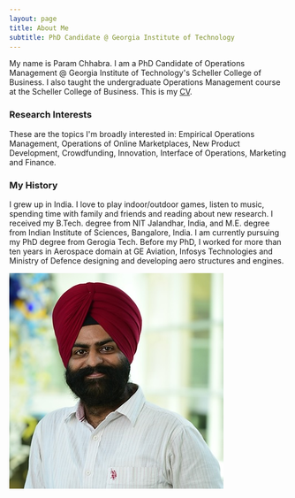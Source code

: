 ```yaml
---
layout: page
title: About Me
subtitle: PhD Candidate @ Georgia Institute of Technology
---
```


My name is Param Chhabra. I am a PhD Candidate of Operations Management @ Georgia Institute of Technology's Scheller College of Business. I also taught the undergraduate Operations Management course at the Scheller College of Business. This is my [CV](https://drive.google.com/file/d/1Fu2OzbBZbp10vbxTjxKYcSF-b2y0LDkd/view?usp=sharing).

### Research Interests

These are the topics I'm broadly interested in: Empirical Operations Management, Operations of Online Marketplaces, New Product Development, Crowdfunding, Innovation, Interface of Operations, Marketing and Finance.

### My History

I grew up in India. I love to play indoor/outdoor games, listen to music, spending time with family and friends and reading about new research. I received my B.Tech. degree from NIT Jalandhar, India, and M.E. degree from Indian Institute of Sciences, Bangalore, India. I am currently pursuing my PhD degree from Gerogia Tech. Before my PhD, I worked for more than ten years in Aerospace domain at GE Aviation, Infosys Technologies and Ministry of Defence designing and developing aero structures and engines.

![Param](img/squaremug.png)
